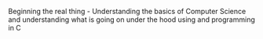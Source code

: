 Beginning the real thing - Understanding the basics of Computer Science and understanding what is going on under the hood using and programming in C
